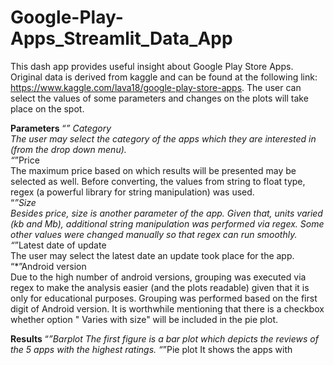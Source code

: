 # Google-Play-Apps_Streamlit_Data_App

This dash app provides useful insight about Google Play Store Apps. Original data is derived from kaggle and can be found at the following link: https://www.kaggle.com/lava18/google-play-store-apps. The user can select the values of some parameters and changes on the plots will take place on the spot.

**Parameters**
“*” Category <br />
The user may select the category of the apps which they are interested in (from the drop down menu).<br />
“*”Price <br />
The maximum price based on which results will be presented may be selected as well. Before converting, the values from string to float type, regex (a powerful library for string manipulation) was used.<br />
“*”Size <br />
Besides price, size is another parameter of the app. Given that, units varied (kb and Mb), additional string manipulation was performed via regex. Some other values were changed manually so that regex can run smoothly. <br />
“*”Latest date of update <br />
The user may select the latest date an update took place for the app. <br />
“*”Android version  <br />
Due to the high number of android versions, grouping was executed via regex to make the analysis easier (and the plots readable) given that it is only for educational purposes. Grouping was performed based on the first digit of Android version. It is worthwhile mentioning that there is a checkbox whether option " Varies with size" will be included in the pie plot.

**Results**
“*”Barplot
The first figure is a bar plot which depicts the reviews of the 5 apps with the highest ratings. 
“*”Pie plot
It shows the apps with


